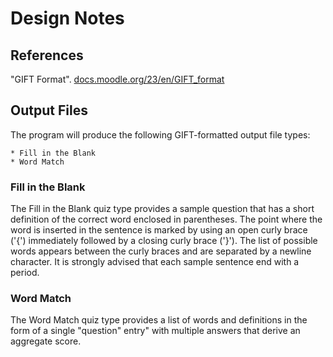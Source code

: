 # Design Notes

## References
"GIFT Format". [docs.moodle.org/23/en/GIFT_format](docs.moodle.org/23/en/GIFT_format)

## Output Files
The program will produce the following GIFT-formatted output file types:

	* Fill in the Blank
	* Word Match

### Fill in the Blank

The Fill in the Blank quiz type provides a sample question that has a short definition of the correct word enclosed in parentheses. The point where the word is inserted in the sentence is marked by using an open curly brace ('{') immediately followed by a closing curly brace ('}'). The list of possible words appears between the curly braces and are separated by a newline character. It is strongly advised that each sample sentence end with a period.

### Word Match

The Word Match quiz type provides a list of words and definitions in the form of a single "question" entry" with multiple answers that derive an aggregate score.



